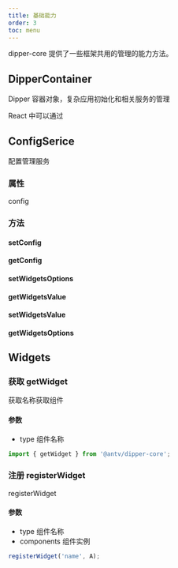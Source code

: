 ```yaml
---
title: 基础能力
order: 3
toc: menu
---
```


dipper-core 提供了一些框架共用的管理的能力方法。

## DipperContainer

Dipper 容器对象，复杂应用初始化和相关服务的管理

React 中可以通过

## ConfigSerice

配置管理服务

### 属性

config

### 方法

#### setConfig

#### getConfig

#### setWidgetsOptions

#### getWidgetsValue

#### setWidgetsValue

#### getWidgetsOptions

## Widgets

### 获取 getWidget

获取名称获取组件

#### 参数

- type 组件名称

```ts
import { getWidget } from '@antv/dipper-core';
```

### 注册 registerWidget

registerWidget

#### 参数

- type 组件名称
- components 组件实例

```js
registerWidget('name', A);
```
